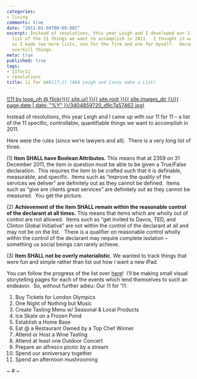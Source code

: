 ```yaml
---
categories:
- living
comments: true
date: "2011-01-04T00:00:00Z"
excerpt: Instead of resolutions, this year Leigh and I developed our 11 for 11 - a
  list of the 11 things we want to accomplish in 2011.  I thought it was a good idea
  so I made two more lists, one for the firm and one for myself.  Because I like to
  overkill things.
meta: true
published: true
tags:
- 11for11
- resolutions
title: 11 for &#8217;11 (AKA Leigh and Casey make a List)
---
```


[![11 by loop_oh @ flickr]({{ site.url }}{{ site.root }}{{ site.images_dir }}/{{ page.date | date: "%Y" }}/3404859720_d9c7a57462.jpg)](http://www.flickr.com/photos/loop_oh/3404859720/)

Instead of resolutions, this year Leigh and I came up with our 11 for 11 – a list of the 11 specific, controllable, quantifiable things we want to accomplish in 2011.


Here were the rules (since we’re lawyers and all).  There is a very long list of three.

(1) **Item SHALL have Boolean Attributes.** This means that at 2359 on 31 December 2011, the item in question must be able to be given a True/False declaration.  This requires the item to be crafted such that it is definable, measurable, and specific.  Items such as “improve the quality of the services we deliver” are definitely out as they cannot be defined.  Items such as “give are clients great services” are definitely out as they cannot be measured.  You get the picture.

(2) **Achievement of the item SHALL remain within the reasonable control of the declarant at all times.** This means that items which are wholly out of control are not allowed.  Items such as “get invited to Davos, TED, and Clinton Global Initiative” are not within the control of the declarant at all and may not be on the list.   There is a qualifier on reasonable control wholly within the control of the declarant may require complete isolation – something us social beings can rarely achieve.

(3) **Item SHALL not be overly materialistic**. We wanted to track things that were fun and simple rather than list out how I want a new iPad.

You can follow the progress of the list over [here][2]!  I’ll be making small visual storytelling pages for each of the events which lend themselves to such an endeavor.  So, without further adieu: Our 11 for ’11:

 [2]: http://elevens.caseykuhlman.com

1.  Buy Tickets for London Olympics
2.  One Night of Nothing but Music
3.  Create Tasting Menu w/ Seasonal & Local Products
4.  Ice Skate on a Frozen Pond
5.  Establish a Home Base
6.  Eat @ a Restaurant Owned by a Top Chef Winner
7.  Attend or Host a Wine Tasting
8.  Attend at least one Outdoor Concert
9.  Prepare an alfresco picnic by a stream
10. Spend our anniversary together
11. Spend an afternoon mushrooming

~ # ~